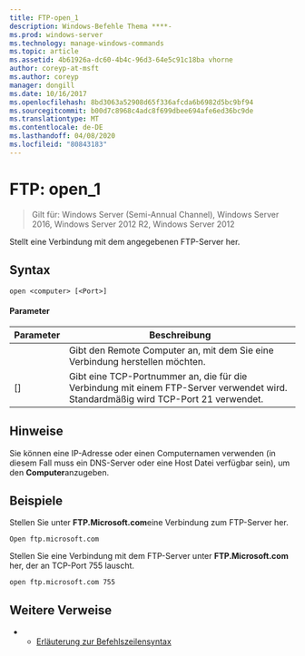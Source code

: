 ```yaml
---
title: FTP-open_1
description: Windows-Befehle Thema ****-
ms.prod: windows-server
ms.technology: manage-windows-commands
ms.topic: article
ms.assetid: 4b61926a-dc60-4b4c-96d3-64e5c91c18ba vhorne
author: coreyp-at-msft
ms.author: coreyp
manager: dongill
ms.date: 10/16/2017
ms.openlocfilehash: 8bd3063a52908d65f336afcda6b6982d5bc9bf94
ms.sourcegitcommit: b00d7c8968c4adc8f699dbee694afe6ed36bc9de
ms.translationtype: MT
ms.contentlocale: de-DE
ms.lasthandoff: 04/08/2020
ms.locfileid: "80843183"
---
```

# <a name="ftp-open_1"></a>FTP: open_1

>Gilt für: Windows Server (Semi-Annual Channel), Windows Server 2016, Windows Server 2012 R2, Windows Server 2012

Stellt eine Verbindung mit dem angegebenen FTP-Server her.   
## <a name="syntax"></a>Syntax  
```  
open <computer> [<Port>]  
```  
#### <a name="parameters"></a>Parameter  

| Parameter  |                                           Beschreibung                                            |
|------------|--------------------------------------------------------------------------------------------------|
| <computer> |                Gibt den Remote Computer an, mit dem Sie eine Verbindung herstellen möchten.                 |
|  [<Port>]  | Gibt eine TCP-Portnummer an, die für die Verbindung mit einem FTP-Server verwendet wird. Standardmäßig wird TCP-Port 21 verwendet. |

## <a name="remarks"></a>Hinweise  
Sie können eine IP-Adresse oder einen Computernamen verwenden (in diesem Fall muss ein DNS-Server oder eine Host Datei verfügbar sein), um den **Computer**anzugeben.  
## <a name="examples"></a><a name=BKMK_Examples></a>Beispiele  
Stellen Sie unter **FTP.Microsoft.com**eine Verbindung zum FTP-Server her.  
```  
Open ftp.microsoft.com  
```  
Stellen Sie eine Verbindung mit dem FTP-Server unter **FTP.Microsoft.com** her, der an TCP-Port 755 lauscht.  
```  
open ftp.microsoft.com 755  
```  
## <a name="additional-references"></a>Weitere Verweise  
-   - [Erläuterung zur Befehlszeilensyntax](command-line-syntax-key.md)  
